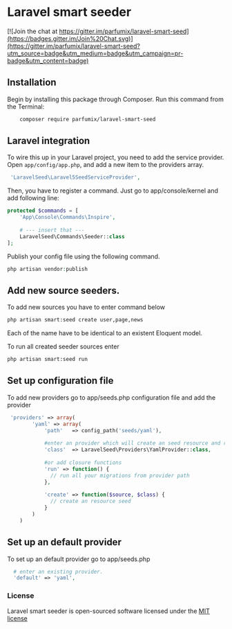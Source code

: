 # Laravel smart seeder

[![Join the chat at https://gitter.im/parfumix/laravel-smart-seed](https://badges.gitter.im/Join%20Chat.svg)](https://gitter.im/parfumix/laravel-smart-seed?utm_source=badge&utm_medium=badge&utm_campaign=pr-badge&utm_content=badge)

## Installation

Begin by installing this package through Composer. Run this command from the Terminal:

```bash
    composer require parfumix/laravel-smart-seed
```

## Laravel integration

To wire this up in your Laravel project, you need to add the service provider. Open `app/config/app.php`, and add a new item to the providers array.

```php
 'LaravelSeed\Laravel5SeedServiceProvider',
```

Then, you have to register a command. Just go to app/console/kernel and add following line:

```php
protected $commands = [
    'App\Console\Commands\Inspire',
		
    # --- insert that ---
    LaravelSeed\Commands\Seeder::class
];
```

Publish your config file using the following command.

```php
php artisan vendor:publish
```

## Add new source seeders.

To add new sources you have to enter command below 
```bash
php artisan smart:seed create user,page,news
```
Each of the name have to be identical to an existent Eloquent model. 

To run all created seeder sources enter
```bash
php artisan smart:seed run
```

## Set up configuration file

To add new providers go to app/seeds.php configuration file and add the provider

```php
 'providers' => array(
        'yaml' => array(
            'path'   => config_path('seeds/yaml'),
            
            #enter an provider which will create an seed resource and rn
            'class'  => LaravelSeed\Providers\YamlProvider::class,
            
            #or add closure functions
            'run' => function() {
              // run all your migrations from provider path
            },
            
            'create' => function($source, $class) {
              // create an resource seed
            }
        )
    )
```

## Set up an default provider

To set up an default provider go to app/seeds.php

```php
  # enter an existing provider.
  'default' => 'yaml',
```

### License

Laravel smart seeder is open-sourced software licensed under the [MIT license](http://opensource.org/licenses/MIT)
